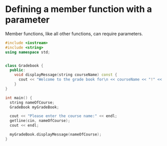 # Defining a member function with a parameter

Member functions, like all other functions, can require parameters.

```cpp
#include <iostream>
#include <string>
using namespace std;


class Gradebook {
  public:
    void displayMessage(string courseName) const {
      cout << "Welcome to the grade book for\n << courseName << "!" << endl;
    }
}
```

```cpp
int main() {
  string nameOfCourse;
  GradeBook myGradeBook;

  cout << "Please enter the course name:" << endl;
  getline(cin, nameOfCourse);
  cout << endl;

  myGradeBook.displayMessage(nameOfCourse);
}
```

